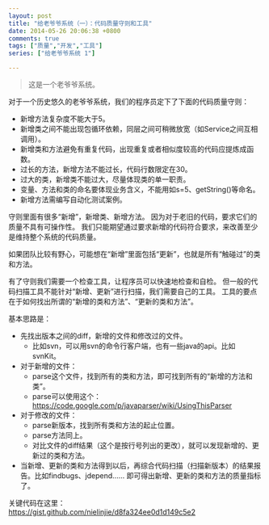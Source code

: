 ```yaml
---
layout: post
title: "给老爷爷系统（一）：代码质量守则和工具"
date: 2014-05-26 20:06:38 +0800
comments: true
tags: ["质量","开发","工具"]
series: ["给老爷爷系统 1"]

---
```

> 这是一个老爷爷系统。

对于一个历史悠久的老爷爷系统，我们的程序员定下了下面的代码质量守则：

<!-- more -->

* 新增方法复杂度不能大于5。
* 新增类之间不能出现包循环依赖，同层之间可稍微放宽（如Service之间互相调用）。
* 新增类和方法避免有重复代码，出现重复或者相似度较高的代码应提炼成函数。
* 过长的方法，新增方法不能过长，代码行数限定在30。
* 过大的类，新增类不能过大，尽量体现类的单一职责。
* 变量、方法和类的命名要体现业务含义，不能用如s=5、getString()等命名。
* 新增方法需编写自动化测试案例。

守则里面有很多“新增”，新增类、新增方法。
因为对于老旧的代码，要求它们的质量不具有可操作性。
我们只能期望通过要求新增的代码符合要求，来改善至少是维持整个系统的代码质量。

如果团队比较有野心，可能想在“新增”里面包括“更新”，也就是所有“触碰过”的类和方法。

有了守则我们需要一个检查工具，让程序员可以快速地检查和自检。
但一般的代码扫描工具不能针对“新增、更新”进行扫描，我们需要自己的工具。
工具的要点在于如何找出所谓的“新增的类和方法”、“更新的类和方法”。

基本思路是：

* 先找出版本之间的diff，新增的文件和修改过的文件。
  * 比如svn，可以用svn的命令行客户端，也有一些java的api。比如svnKit。
* 对于新增的文件：
  * parse这个文件，找到所有的类和方法，即可找到所有的“新增的方法和类”。
  * parse可以使用这个：https://code.google.com/p/javaparser/wiki/UsingThisParser
* 对于修改的文件：
  * parse新版本，找到所有类和方法的起止位置。
  * parse方法同上。
  * 对比文件的diff结果（这个是按行号列出的更改），就可以发现新增的、更新过的类和方法。
* 当新增、更新的类和方法得到以后，再综合代码扫描（扫描新版本）的结果报告。比如findbugs、jdepend……
即可得出新增、更新的类和方法的质量指标了。


关键代码在这里：  
https://gist.github.com/nielinjie/d8fa324ee0d1d149c5e2
